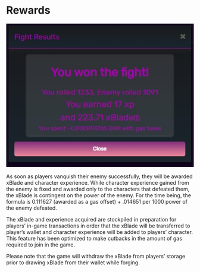 # Rewards

![](../.gitbook/assets/24.jpg)

As soon as players vanquish their enemy successfully, they will be awarded xBlade and character experience. While character experience gained from the enemy is fixed and awarded only to the characters that defeated them, the xBlade is contingent on the power of the enemy. For the time being, the formula is 0.111627 (awarded as a gas offset) + .014651 per 1000 power of the enemy defeated.

The xBlade and experience acquired are stockpiled in preparation for players’ in-game transactions in order that the xBlade will be transferred to player’s wallet and character experience will be added to players’ character. This feature has been optimized to make cutbacks in the amount of gas required to join in the game.

Please note that the game will withdraw the xBlade from players’ storage prior to drawing xBlade from their wallet while forging.
